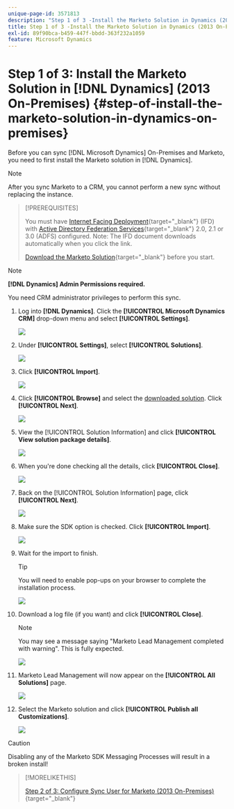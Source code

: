 ```yaml
---
unique-page-id: 3571813
description: "Step 1 of 3 -Install the Marketo Solution in Dynamics (2013 On-Premises) - Marketo Docs - Product Documentation"
title: Step 1 of 3 -Install the Marketo Solution in Dynamics (2013 On-Premises)
exl-id: 89f90bca-b459-447f-bbdd-363f232a1059
feature: Microsoft Dynamics
---
```

# Step 1 of 3: Install the Marketo Solution in [!DNL Dynamics] (2013 On-Premises) {#step-of-install-the-marketo-solution-in-dynamics-on-premises}

Before you can sync [!DNL Microsoft Dynamics] On-Premises and Marketo, you need to first install the Marketo solution in [!DNL Dynamics].

>[!NOTE]
>
>After you sync Marketo to a CRM, you cannot perform a new sync without replacing the instance.

>[!PREREQUISITES]
>
>You must have [Internet Facing Deployment](https://learn.microsoft.com/en-us/dynamics365/customerengagement/on-premises/deploy/configure-an-internet-facing-deployment){target="_blank"} (IFD) with [Active Directory Federation Services](https://msdn.microsoft.com/en-us/library/bb897402.aspx){target="_blank"} 2.0, 2.1 or 3.0 (ADFS) configured. Note: The IFD document downloads automatically when you click the link.
>
>[Download the Marketo Solution](/help/marketo/product-docs/crm-sync/microsoft-dynamics-sync/sync-setup/download-the-marketo-lead-management-solution.md){target="_blank"} before you start.

>[!NOTE]
>
>**[!DNL Dynamics] Admin Permissions required.**
>
>You need CRM administrator privileges to perform this sync.

1. Log into **[!DNL Dynamics]**. Click the **[!UICONTROL Microsoft Dynamics CRM]** drop-down menu and select **[!UICONTROL Settings]**.

   ![](assets/image2014-12-11-10-3a39-3a41.png)

1. Under **[!UICONTROL Settings]**, select **[!UICONTROL Solutions]**.

   ![](assets/image2014-12-11-10-3a39-3a51.png)

1. Click **[!UICONTROL Import]**.

   ![](assets/image2015-3-26-9-3a52-3a10.png)

1. Click **[!UICONTROL Browse]** and select the [downloaded solution](/help/marketo/product-docs/crm-sync/microsoft-dynamics-sync/sync-setup/download-the-marketo-lead-management-solution.md). Click **[!UICONTROL Next]**.

   ![](assets/image2015-3-26-9-3a54-3a1.png)

1. View the [!UICONTROL Solution Information] and click **[!UICONTROL View solution package details]**.

   ![](assets/image2015-11-18-11-3a12-3a8.png)

1. When you're done checking all the details, click **[!UICONTROL Close]**.

   ![](assets/image2015-10-9-14-3a57-3a3.png)

1. Back on the [!UICONTROL Solution Information] page, click **[!UICONTROL Next]**.

   ![](assets/image2015-3-26-9-3a55-3a17.png)

1. Make sure the SDK option is checked. Click **[!UICONTROL Import]**.

   ![](assets/image2015-3-26-10-3a3-3a11.png)

1. Wait for the import to finish.

   >[!TIP]
   >
   >You will need to enable pop-ups on your browser to complete the installation process.

   ![](assets/image2014-12-11-10-3a41-3a5.png)

1. Download a log file (if you want) and click **[!UICONTROL Close]**.

   >[!NOTE]
   >
   >You may see a message saying "Marketo Lead Management completed with warning". This is fully expected.

   ![](assets/image2014-12-11-10-3a41-3a14.png)

1. Marketo Lead Management will now appear on the **[!UICONTROL All Solutions]** page.

   ![](assets/image2015-3-26-10-3a1-3a21.png)

1. Select the Marketo solution and click **[!UICONTROL Publish all Customizations]**.

   ![](assets/image2014-12-11-10-3a41-3a32.png)

>[!CAUTION]
>
>Disabling any of the Marketo SDK Messaging Processes will result in a broken install!

>[!MORELIKETHIS]
>
>[Step 2 of 3: Configure Sync User for Marketo (2013 On-Premises)](/help/marketo/product-docs/crm-sync/microsoft-dynamics-sync/sync-setup/connecting-to-legacy-versions/step-2-of-3-configure-2013.md){target="_blank"}
